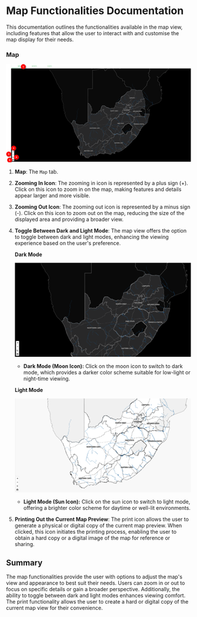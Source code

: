 # Map Functionalities Documentation

This documentation outlines the functionalities available in the map view, including features that allow the user to interact with and customise the map display for their needs.

### Map

![Map](./img/map-1.png)

1. **Map**: The `Map` tab.

2. **Zooming In Icon**: The zooming in icon is represented by a plus sign (+). Click on this icon to zoom in on the map, making features and details appear larger and more visible.

3. **Zooming Out Icon**: The zooming out icon is represented by a minus sign (-). Click on this icon to zoom out on the map, reducing the size of the displayed area and providing a broader view.

4. **Toggle Between Dark and Light Mode**: The map view offers the option to toggle between dark and light modes, enhancing the viewing experience based on the user's preference.

    **Dark Mode**

    ![Dark Mode](./img/map-2.png)

    * **Dark Mode (Moon Icon):** Click on the moon icon to switch to dark mode, which provides a darker color scheme suitable for low-light or night-time viewing.

    **Light Mode**

    ![Light Mode](./img/map-3.png)

    * **Light Mode (Sun Icon):** Click on the sun icon to switch to light mode, offering a brighter color scheme for daytime or well-lit environments.

5. **Printing Out the Current Map Preview**: The print icon allows the user to generate a physical or digital copy of the current map preview. When clicked, this icon initiates the printing process, enabling the user to obtain a hard copy or a digital image of the map for reference or sharing.

## Summary

The map functionalities provide the user with options to adjust the map's view and appearance to best suit their needs. Users can zoom in or out to focus on specific details or gain a broader perspective. Additionally, the ability to toggle between dark and light modes enhances viewing comfort. The print functionality allows the user to create a hard or digital copy of the current map view for their convenience.
